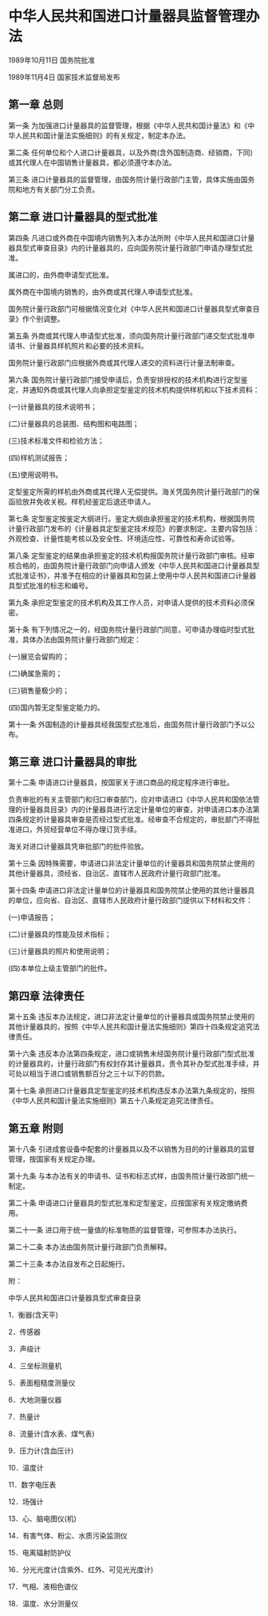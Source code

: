 # 中华人民共和国进口计量器具监督管理办法

1989年10月11日 国务院批准　

1989年11月4日 国家技术监督局发布　

<!-- INFO END -->

## 第一章 总则

第一条 为加强进口计量器具的监督管理，根据《中华人民共和国计量法》和《中华人民共和国计量法实施细则》的有关规定，制定本办法。

第二条 任何单位和个人进口计量器具，以及外商(含外国制造商、经销商，下同)或其代理人在中国销售计量器具，都必须遵守本办法。

第三条 进口计量器具的监督管理，由国务院计量行政部门主管，具体实施由国务院和地方有关部门分工负责。

## 第二章 进口计量器具的型式批准

第四条 凡进口或外商在中国境内销售列入本办法所附《中华人民共和国进口计量器具型式审查目录》内的计量器具的，应向国务院计量行政部门申请办理型式批准。

属进口的，由外商申请型式批准。

属外商在中国境内销售的，由外商或其代理人申请型式批准。

国务院计量行政部门可根据情况变化对《中华人民共和国进口计量器具型式审查目录》作个别调整。

第五条 外商或其代理人申请型式批准，须向国务院计量行政部门递交型式批准申请书、计量器具样机照片和必要的技术资料。

国务院计量行政部门应根据外商或其代理人递交的资料进行计量法制审查。

第六条 国务院计量行政部门接受申请后，负责安排授权的技术机构进行定型鉴定，并通知外商或其代理人向承担定型鉴定的技术机构提供样机和以下技术资料：

(一)计量器具的技术说明书；

(二)计量器具的总装图、结构图和电路图；

(三)技术标准文件和检验方法；

(四)样机测试报告；

(五)使用说明书。

定型鉴定所需的样机由外商或其代理人无偿提供。海关凭国务院计量行政部门的保函验放并免收关税。样机经鉴定后退还申请人。

第七条 定型鉴定按鉴定大纲进行。鉴定大纲由承担鉴定的技术机构，根据国务院计量行政部门发布的《计量器具定型鉴定技术规范》的要求制定。主要内容包括：外观检查、计量性能考核以及安全性、环境适应性、可靠性和寿命试验等。

第八条 定型鉴定的结果由承担鉴定的技术机构报国务院计量行政部门审核。经审核合格的，由国务院计量行政部门向申请人颁发《中华人民共和国进口计量器具型式批准证书》，并准予在相应的计量器具和包装上使用中华人民共和国进口计量器具型式批准的标志和编号。

第九条 承担定型鉴定的技术机构及其工作人员，对申请人提供的技术资料必须保密。

第十条 有下列情况之一的，经国务院计量行政部门同意，可申请办理临时型式批准，具体办法由国务院计量行政部门规定：

(一)展览会留购的；

(二)确属急需的；

(三)销售量极少的；

(四)国内暂无定型鉴定能力的。

第十一条 外国制造的计量器具经我国型式批准后，由国务院计量行政部门予以公布。

## 第三章 进口计量器具的审批

第十二条 申请进口计量器具，按国家关于进口商品的规定程序进行审批。

负责审批的有关主管部门和归口审查部门，应对申请进口《中华人民共和国依法管理的计量器具目录》内的计量器具进行法定计量单位的审查，对申请进口本办法第四条规定的计量器具审查是否经过型式批准。经审查不合规定的，审批部门不得批准进口，外贸经营单位不得办理订货手续。

海关对进口计量器具凭审批部门的批件验放。

第十三条 因特殊需要，申请进口非法定计量单位的计量器具和国务院禁止使用的其他计量器具，须经省、自治区、直辖市人民政府计量行政部门批准。

第十四条 申请进口非法定计量单位的计量器具和国务院禁止使用的其他计量器具的单位，应向省、自治区、直辖市人民政府计量行政部门提供以下材料和文件：

(一)申请报告；

(二)计量器具的性能及技术指标；

(三)计量器具的照片和使用说明；

(四)本单位上级主管部门的批件。

## 第四章 法律责任

第十五条 违反本办法规定，进口非法定计量单位的计量器具或国务院禁止使用的其他计量器具的，按照《中华人民共和国计量法实施细则》第四十四条规定追究法律责任。

第十六条 违反本办法第四条规定，进口或销售未经国务院计量行政部门型式批准的计量器具的，计量行政部门有权封存其计量器具，责令其补办型式批准手续，并可处以相当于进口或销售额百分之三十以下的罚款。

第十七条 承担进口计量器具定型鉴定的技术机构违反本办法第九条规定的，按照《中华人民共和国计量法实施细则》第五十八条规定追究法律责任。

## 第五章 附则

第十八条 引进成套设备中配套的计量器具以及不以销售为目的的计量器具的监督管理，按国家有关规定办理。

第十九条 与本办法有关的申请书、证书和标志式样，由国务院计量行政部门统一制定。

第二十条 申请进口计量器具的型式批准和定型鉴定，应按国家有关规定缴纳费用。

第二十一条 进口用于统一量值的标准物质的监督管理，可参照本办法执行。

第二十二条 本办法由国务院计量行政部门负责解释。

第二十三条 本办法自发布之日起施行。

附：

中华人民共和国进口计量器具型式审查目录

1．衡器(含天平)

2．传感器

3．声级计

4．三坐标测量机

5．表面粗糙度测量仪

6．大地测量仪器

7．热量计

8．流量计(含水表、煤气表)

9．压力计(含血压计)

10．温度计

11．数字电压表

12．场强计

13．心、脑电图仪(机)

14．有害气体、粉尘、水质污染监测仪

15．电离辐射防护仪

16．分光光度计(含紫外、红外、可见光光度计)

17．气相、液相色谱仪

18．温度、水分测量仪